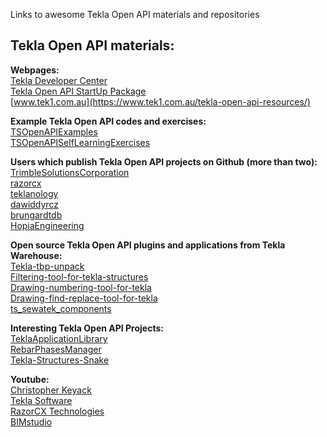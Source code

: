 Links to awesome Tekla Open API materials and repositories

## Tekla Open API materials:

**Webpages:**  
[Tekla Developer Center](https://developer.tekla.com/)  
[Tekla Open API StartUp Package](https://warehouse.tekla.com/#!/catalog/details/ufc61f4ac-d57e-4452-9144-1f4febe853a9)  
[www.tek1.com.au](https://www.tek1.com.au/tekla-open-api-resources/)

**Example Tekla Open API codes and exercises:**  
[TSOpenAPIExamples](https://github.com/TrimbleSolutionsCorporation/TSOpenAPIExamples)  
[TSOpenAPISelfLearningExercises](https://github.com/TrimbleSolutionsCorporation/TSOpenAPISelfLearningExercises)  

**Users which publish Tekla Open API projects on Github (more than two):**  
[TrimbleSolutionsCorporation](https://github.com/TrimbleSolutionsCorporation)  
[razorcx](https://github.com/razorcx)  
[teklanology](https://github.com/teklanology)  
[dawiddyrcz](https://github.com/dawiddyrcz)  
[brungardtdb](https://github.com/brungardtdb)  
[HopiaEngineering](https://github.com/HopiaEngineering)  

**Open source Tekla Open API plugins and applications from Tekla Warehouse:**  
[Tekla-tbp-unpack](https://github.com/dawiddyrcz/Tekla-tbp-unpack)  
[Filtering-tool-for-tekla-structures](https://github.com/dawiddyrcz/Filtering-tool-for-tekla-structures)  
[Drawing-numbering-tool-for-tekla](https://github.com/dawiddyrcz/Drawing-numbering-tool-for-tekla)  
[Drawing-find-replace-tool-for-tekla](https://github.com/dawiddyrcz/Drawing-find-replace-tool-for-tekla)  
[ts_sewatek_components](https://github.com/Vanhailkka/ts_sewatek_components)  

**Interesting Tekla Open API Projects:**  
[TeklaApplicationLibrary](https://github.com/TrimbleSolutionsCorporation/TeklaApplicationLibrary)  
[RebarPhasesManager](https://github.com/mateuszkrzeminski/RebarPhasesManager)  
[Tekla-Structures-Snake](https://github.com/markusl/Tekla-Structures-Snake)  

**Youtube:**  
[Christopher Keyack](https://www.youtube.com/watch?v=7yQiUXfmgRA&list=PLQ9AUtytkrd7I1krJ4xaFOHoFuHuyhTJ4)  
[Tekla Software](https://www.youtube.com/watch?v=z94cw6lS3cI)  
[RazorCX Technologies](https://www.youtube.com/channel/UCJkrjJbNQQk3shyPwfx49YA)  
[BIMstudio](https://www.youtube.com/channel/UCFhBOxSabfPl-SFrYDJmdmQ/videos)  


